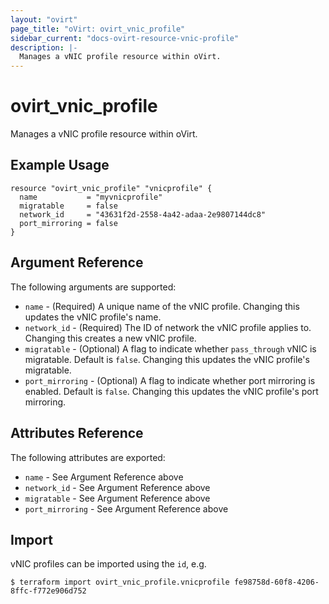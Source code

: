 ```yaml
---
layout: "ovirt"
page_title: "oVirt: ovirt_vnic_profile"
sidebar_current: "docs-ovirt-resource-vnic-profile"
description: |-
  Manages a vNIC profile resource within oVirt.
---
```


# ovirt\_vnic\_profile

Manages a vNIC profile resource within oVirt.

## Example Usage

```hcl
resource "ovirt_vnic_profile" "vnicprofile" {
  name           = "myvnicprofile"
  migratable     = false
  network_id     = "43631f2d-2558-4a42-adaa-2e9807144dc8"
  port_mirroring = false
}
```

## Argument Reference

The following arguments are supported:

* `name` - (Required) A unique name of the vNIC profile. Changing this updates the vNIC profile's name.
* `network_id` - (Required) The ID of network the vNIC profile applies to. Changing this creates a new vNIC profile.
* `migratable` - (Optional) A flag to indicate whether `pass_through` vNIC is migratable. Default is `false`. Changing this updates the vNIC profile's migratable.
* `port_mirroring` - (Optional) A flag to indicate whether port mirroring is enabled. Default is `false`. Changing this updates the vNIC profile's port mirroring.

## Attributes Reference

The following attributes are exported:

* `name` - See Argument Reference above
* `network_id` - See Argument Reference above
* `migratable` - See Argument Reference above
* `port_mirroring` - See Argument Reference above

## Import

vNIC profiles can be imported using the `id`, e.g.

```
$ terraform import ovirt_vnic_profile.vnicprofile fe98758d-60f8-4206-8ffc-f772e906d752
```